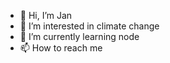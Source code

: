 - 👋 Hi, I’m Jan          
- 👀 I’m interested in climate change
- 🌱 I’m currently learning node
- 📫 How to reach me 
